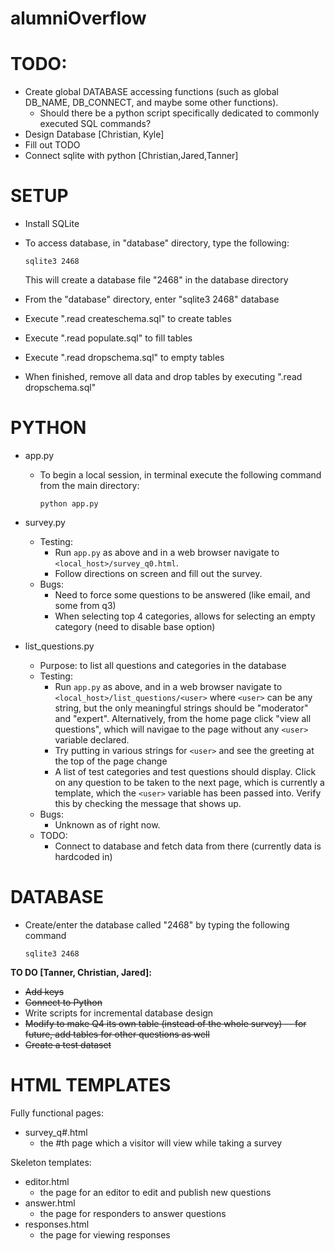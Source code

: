 # alumniOverflow

# TODO:
  * Create global DATABASE accessing functions (such as global DB_NAME, DB_CONNECT, and maybe some other functions).
    * Should there be a python script specifically dedicated to commonly executed SQL commands?
  * Design Database [Christian, Kyle]
  * Fill out TODO
  * Connect sqlite with python [Christian,Jared,Tanner]

# SETUP
  * Install SQLite
  * To access database, in "database" directory, type the following:
    ```
    sqlite3 2468
    ```
    This will create a database file "2468" in the database directory
    
  * From the "database" directory, enter "sqlite3 2468" database
  * Execute ".read createschema.sql" to create tables
  * Execute ".read populate.sql" to fill tables
  * Execute ".read dropschema.sql" to empty tables
  * When finished, remove all data and drop tables by executing ".read dropschema.sql"
    
# PYTHON
  * app.py
    * To begin a local session, in terminal execute the following command from the main directory:
      ```
      python app.py
      ```  
  * survey.py
    * Testing:
      * Run `app.py` as above and in a web browser navigate to `<local_host>/survey_q0.html`.
      * Follow directions on screen and fill out the survey.
    * Bugs: 
      * Need to force some questions to be answered (like email, and some from q3)
      * When selecting top 4 categories, allows for selecting an empty category (need to disable base option)

  * list_questions.py
    * Purpose: to list all questions and categories in the database
    * Testing:
      * Run `app.py` as above, and in a web browser navigate to `<local_host>/list_questions/<user>` where `<user>` can be any string, but the only meaningful strings should be "moderator" and "expert". Alternatively, from the home page click "view all questions", which will navigae to the page without any `<user>` variable declared.
      * Try putting in various strings for `<user>` and see the greeting at the top of the page change
      * A list of test categories and test questions should display. Click on any question to be taken to the next page, which is currently a template, which the `<user>` variable has been passed into. Verify this by checking the message that shows up.
    * Bugs:
      * Unknown as of right now.
    * TODO:
      * Connect to database and fetch data from there (currently data is hardcoded in)
# DATABASE
  * Create/enter the database called "2468" by typing the following command
    ```
    sqlite3 2468
    
    ```  
  __TO DO [Tanner, Christian, Jared]:__
  * ~~Add keys~~
  * ~~Connect to Python~~
  * Write scripts for incremental database design
  * ~~Modify to make Q4 its own table (instead of the whole survey) -- for future, add tables for other questions as well~~
  * ~~Create a test dataset~~
  

# HTML TEMPLATES
Fully functional pages:
  * survey_q#.html
    * the #th page which a visitor will view while taking a survey
    
Skeleton templates:
  * editor.html
    * the page for an editor to edit and publish new questions
  * answer.html
    * the page for responders to answer questions
  * responses.html
    * the page for viewing responses
